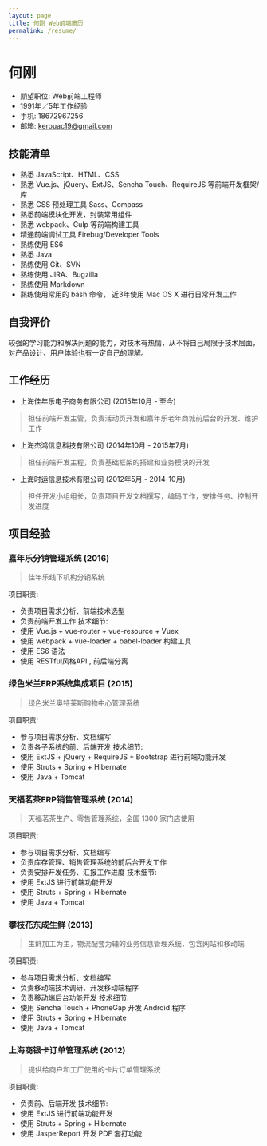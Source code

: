 ```yaml
---
layout: page
title: 何刚 Web前端简历
permalink: /resume/
---
```

# 何刚

+ 期望职位: Web前端工程师
+ 1991年／5年工作经验
+ 手机: 18672967256
+ 邮箱: kerouac19@gmail.com

## 技能清单
- 熟悉 JavaScript、HTML、CSS
- 熟悉 Vue.js、jQuery、ExtJS、Sencha Touch、RequireJS 等前端开发框架/库
- 熟悉 CSS 预处理工具 Sass、Compass 
- 熟悉前端模块化开发，封装常用组件
- 熟悉 webpack、Gulp 等前端构建工具
- 精通前端调试工具 Firebug/Developer Tools
- 熟练使用  ES6
- 熟悉 Java 
- 熟练使用 Git、SVN
- 熟练使用 JIRA、Bugzilla
- 熟练使用 Markdown
- 熟练使用常用的 bash 命令， 近3年使用 Mac OS X 进行日常开发工作

## 自我评价
较强的学习能力和解决问题的能力，对技术有热情，从不将自己局限于技术层面，对产品设计、用户体验也有一定自己的理解。

##  工作经历
+ 上海佳年乐电子商务有限公司 (2015年10月 - 至今)
> 担任前端开发主管，负责活动页开发和嘉年乐老年商城前后台的开发、维护工作

+ 上海杰鸿信息科技有限公司 (2014年10月 - 2015年7月)
> 担任前端开发主程，负责基础框架的搭建和业务模块的开发

+ 上海时运信息技术有限公司 (2012年5月 - 2014-10月)
> 担任开发小组组长，负责项目开发文档撰写，编码工作，安排任务、控制开发进度


##  项目经验

###  嘉年乐分销管理系统 (2016)
> 佳年乐线下机构分销系统

项目职责:
- 负责项目需求分析、前端技术选型
- 负责前端开发工作
技术细节:
- 使用 Vue.js + vue-router + vue-resource + Vuex
- 使用 webpack +  vue-loader + babel-loader 构建工具
- 使用 ES6 语法
- 使用 RESTful风格API , 前后端分离

###  绿色米兰ERP系统集成项目 (2015)
> 绿色米兰奥特莱斯购物中心管理系统

项目职责:
- 参与项目需求分析、文档编写
- 负责各子系统的前、后端开发
技术细节:
- 使用 ExtJS + jQuery + RequireJS + Bootstrap 进行前端功能开发
- 使用 Struts + Spring + Hibernate
- 使用 Java + Tomcat

###  天福茗茶ERP销售管理系统 (2014)
> 天福茗茶生产、零售管理系统，全国 1300 家门店使用

项目职责:
- 参与项目需求分析、文档编写
- 负责库存管理、销售管理系统的前后台开发工作
- 负责安排开发任务、汇报工作进度
技术细节:
- 使用 ExtJS  进行前端功能开发
- 使用 Struts + Spring + Hibernate
- 使用 Java + Tomcat

###  攀枝花东成生鲜 (2013)
> 生鲜加工为主，物流配套为辅的业务信息管理系统，包含网站和移动端

项目职责:
- 参与项目需求分析、文档编写
- 负责移动端技术调研、开发移动端程序
- 负责移动端后台功能开发
技术细节:
- 使用 Sencha Touch + PhoneGap 开发 Android 程序
- 使用 Struts + Spring + Hibernate
- 使用 Java + Tomcat


###  上海商银卡订单管理系统 (2012)
> 提供给商户和工厂使用的卡片订单管理系统

项目职责:
- 负责前、后端开发
技术细节:
- 使用 ExtJS 进行前端功能开发
- 使用 Struts + Spring + Hibernate
- 使用 JasperReport 开发 PDF 套打功能


